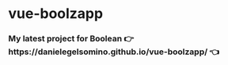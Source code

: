 # vue-boolzapp

<h3> My latest project for Boolean 👉 https://danielegelsomino.github.io/vue-boolzapp/ 👈</h3>
